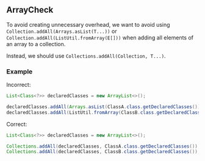 ## ArrayCheck

To avoid creating unnecessary overhead, we want to avoid using
`Collection.addAll(Arrays.asList(T...))` or
`Collection.addAll(ListUtil.fromArray(E[]))` when adding all elements of an
array to a collection.

Instead, we should use `Collections.addAll(Collection, T...)`.

### Example

Incorrect:

```java
List<Class<?>> declaredClasses = new ArrayList<>();

declaredClasses.addAll(Arrays.asList(ClassA.class.getDeclaredClasses()));
declaredClasses.addAll(ListUtil.fromArray(ClassB.class.getDeclaredClasses()));
```

Correct:

```java
List<Class<?>> declaredClasses = new ArrayList<>();

Collections.addAll(declaredClasses, ClassA.class.getDeclaredClasses());
Collections.addAll(declaredClasses, ClassB.class.getDeclaredClasses());
```